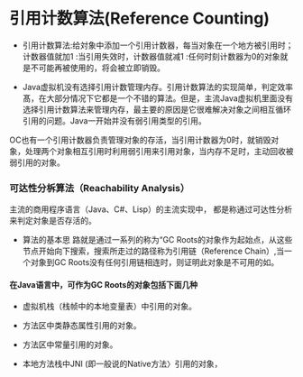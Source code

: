 # 引用计数算法(Reference Counting)
* 引用计数算法:给対象中添加一个引用计数器，每当对象在一个地方被引用时；计数器值就加1 :当引用失效时，计数器值就减1 :任何时刻计数器为0的对象就是不可能再被使用的，将会被立即销毁。

* Java虚拟机没有选择引用计数管理内存。引用计数算法的实现简单，判定效率髙，在大部分情况下它都是一个不错的算法。但是，主流Java虚拟机里面没有选择引用计数算法来管理内存，最主要的原因是它很难解决对象之间相互循环引用的问题。Java一开始并没有弱引用类型的引用。

OC也有一个引用计数器负责管理对象的存活，当引用计数器为0时，就销毁对象，处理两个对象相互引用时利用弱引用来引用对象，当内存不足时，主动回收被弱引用的对象。


### 可达性分柝算法（Reachability Analysis）
主流的商用程序语言（Java、C#、Lisp）的主流实现中， 都是称通过可达性分析来判定対象是否存活的。

* 算法的基本思 路就是通过一系列的称为“GC Roots的对象作为起始点，从这些节点开始向下搜索，搜索所走过的路径称为引用链（Reference Chain）,当一个对象到GC Roots没有任何引用链相连时，则证明此对象是不可用的如。



#### 在Java语言中，可作为GC Roots的对象包括下面几种
* 虚拟机栈（栈帧中的本地变量表）中引用的对象。

* 方法区中类静态属性引用的对象。

* 方法区中常量引用的对象。

* 本地方法栈中JNI (即一般说的Native方法〉引用的对象，
